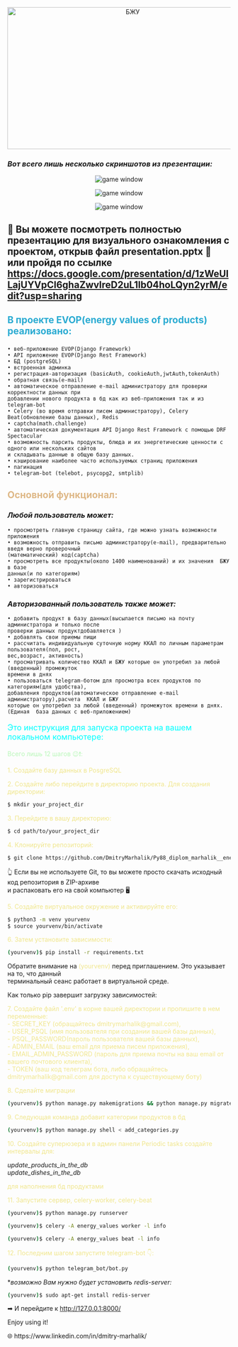 <p align="center"><img   height="320" src="https://encrypted-tbn0.gstatic.com/images?q=tbn:ANd9GcScxEBfu248syO-DVOIZt_-ULCqsDG3C-kZwQ&usqp=CAU" title="БЖУ" width="550"/></p>

### *Вот всего лишь несколько скриншотов из презентации:*

<p align="center"><img alt="game window" src="screenshots/main_page.png" /></p>
<p align="center"><img alt="game window" src="screenshots/bot_welcome.png" /></p>
<p align="center"><img alt="game window" src="screenshots/bot_main.png" /></p>

## 👀 Вы можете посмотреть полностью презентацию для визуального ознакомления с проектом, открыв файл presentation.pptx 🌇 <br> или пройдя по ссылке https://docs.google.com/presentation/d/1zWeUILajUYVpCl6ghaZwvIreD2uL1lb04hoLQyn2yrM/edit?usp=sharing

## <p style="color: #2aabd2"> В проекте EVOP(energy values of products) реализовано:

    • веб-приложение EVOP(Django Framework)
    • API приложение EVOP(Django Rest Framework)
    • БД (postgreSQL)
    • встроенная админка
    • регистрация-авторизация (basicAuth, cookieAuth,jwtAuth,tokenAuth)
    • обратная связь(e-mail)
    • автоматическое отправление e-mail администратору для проверки корректности данных при 
    добавлении нового продукта в бд как из веб-приложения так и из telegram-bot
    • Celery (во время отправки писем администратору), Celery Beat(обновление базы данных), Redis 
    • captcha(math.challenge)
    • автоматическая документация API Django Rest Framework с помощью DRF Spectacular
    • возможность парсить продукты, блюда и их энергетические ценности с одного или нескольких сайтов
    и складывать данные в общую базу данных.
    • кэширование наиболее часто используемыx страниц приложения
    • пагинация
    • telegram-bot (telebot, psycopg2, smtplib)

## <p style="color: burlywood">Основной функционал:

### *Любой пользователь может:*

    • просмотреть главную страницу сайта, где можно узнать возможности приложения 
    • возможность отправить письмо администратору(e-mail), предварительно введя верно проверочный
    (математический) код(captcha)
    • просмотреть все продукты(около 1400 наименований) и их значения  БЖУ в базе 
    данных(и по категориям)
    • зарегистрироваться 
    • авторизоваться

### *Авторизованный пользователь также может:*

    • добавить продукт в базу данных(высылается письмо на почту администратора и только после
    проверки данных продуктдобавляется )
    • добавлять свои приемы пищи
    • рассчитать индивидуальную суточную норму ККАЛ по личным параметрам пользователя(пол, рост,
    вес,возраст, активность)
    • просматривать количество ККАЛ и БЖУ которые он употребил за любой (введенный) промежуток 
    времени в днях
    • пользоваться telegram-ботом для просмотра всех продуктов по категориям(для удобства),
    добавления продуктов(автоматическое отправление e-mail администратору),расчета  ККАЛ и БЖУ 
    которые он употребил за любой (введенный) промежуток времени в днях.
    (Единая  база данных c веб-приложением)

<p style="color: cyan; font-size: large ">Это инструкция для запуска проекта на вашем локальном компьютере:

<a style="color: #b9f7b9"> Всего лишь 12 шагов 😉❗:</a>

<p style="color: khaki">1. Создайте базу данных в PosgreSQL</p>

<p style="color: khaki">2. Создайте либо перейдите в директорию проекта. Для создания директории:</p>

```sh
$ mkdir your_project_dir
```

<p style="color: khaki">3. Перейдите в вашу директорию:</p>

```sh
$ cd path/to/your_project_dir
```

<p style="color: khaki">4. Клонируйте репозиторий:</p>

```sh
$ git clone https://github.com/DmitryMarhalik/Py88_diplom_marhalik__energy_values.git .
``` 

👆 Если вы не используете Git, то вы можете просто скачать исходный код репозитория в ZIP-архиве<br>
и распаковать его на свой компьютер 🖥
<p style="color: khaki">5. Создайте виртуальное окружение и активируйте его:</p>

```sh
$ python3 -m venv yourvenv 
$ source yourvenv/bin/activate
```

<p style="color: khaki">6. Затем установите зависимости:</p>

```sh
(yourvenv)$ pip install -r requirements.txt
```

Обратите внимание на <a style="color: khaki">(yourvenv)</a> перед приглашением. Это указывает на то, что данный<br>
терминальный сеанс работает в виртуальной среде.

Как только pip завершит загрузку зависимостей:
<p style="color: khaki">7. Создайте файл '.env' в корне вашей директории и пропишите в нем переменные:<br>
- SECRET_KEY (обращайтесь dmitrymarhalik@gmail.com),<br>
- USER_PSQL (имя пользователя при создании вашей базы данных),<br>
- PSQL_PASSWORD(пароль пользователя вашей базы данных),<br>
- ADMIN_EMAIL (ваш email для приема писем приложения),<br>
- EMAIL_ADMIN_PASSWORD (пароль для приема почты на ваш email от вашего почтового клиента),<br>
- TOKEN (ваш код телеграм бота, либо обращайтесь dmitrymarhalik@gmail.com для доступа к существующему боту)
</p>
<p style="color: khaki">8. Сделайте миграции</p>

```sh
(yourvenv)$ python manage.py makemigrations && python manage.py migrate 
```

<p style="color: khaki">9. Следующая команда добавит категории продуктов в бд</p>

```sh
(yourvenv)$ python manage.py shell < add_categories.py
```

<p style="color: khaki">10. Создайте суперюзера и в админ панели Periodic tasks создайте интервалы для:<br></p>

*update_products_in_the_db*<br>
*update_dishes_in_the_db*
<p style="color: khaki">для наполнения бд продуктами</p>

<p style="color: khaki">11. Запустите сервер, celery-worker, celery-beat</p>

```sh
(yourvenv)$ python manage.py runserver
```
```sh
(yourvenv)$ celery -A energy_values worker -l info

```
```sh
(yourvenv)$ celery -A energy_values beat -l info

```
<p style="color: khaki">12. Последним шагом запустите telegram-bot 👇:</p>

```sh
(yourvenv)$ python telegram_bot/bot.py
```

**возможно Вам нужно будет установить redis-server:*

```sh
(yourvenv)$ sudo apt-get install redis-server
```

➡ И перейдите к http://127.0.0.1:8000/

Enjoy using it!

<p>🌐 https://www.linkedin.com/in/dmitry-marhalik/</p>